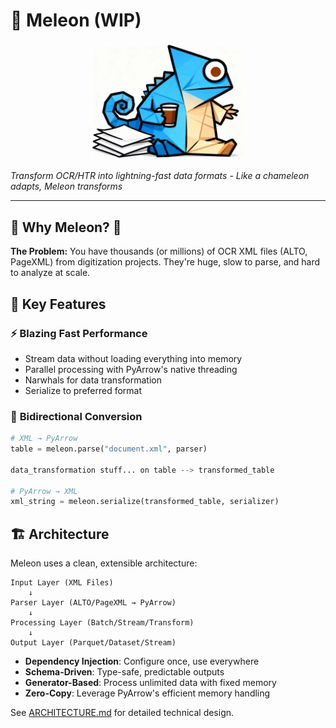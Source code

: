 # 🦎 Meleon (WIP)

<div align="center">
  <img src="assets/meleon.jpg" alt="Meleon Logo" width="250">
</div>


*Transform OCR/HTR into lightning-fast data formats - Like a chameleon adapts, Meleon transforms*

---

## 🦎 **Why Meleon?** 🦎

**The Problem:** You have thousands (or millions) of OCR XML files (ALTO, PageXML) from digitization projects. They're huge, slow to parse, and hard to analyze at scale.


## 🚀 **Key Features**

### ⚡ **Blazing Fast Performance**
- Stream data without loading everything into memory
- Parallel processing with PyArrow's native threading
- Narwhals for data transformation
- Serialize to preferred format


### 🔄 **Bidirectional Conversion**
```python
# XML → PyArrow
table = meleon.parse("document.xml", parser)

data_transformation stuff... on table --> transformed_table

# PyArrow → XML
xml_string = meleon.serialize(transformed_table, serializer)
```
## 🏗️ **Architecture**

Meleon uses a clean, extensible architecture:

```
Input Layer (XML Files)
    ↓
Parser Layer (ALTO/PageXML → PyArrow)
    ↓
Processing Layer (Batch/Stream/Transform)
    ↓
Output Layer (Parquet/Dataset/Stream)
```

- **Dependency Injection**: Configure once, use everywhere
- **Schema-Driven**: Type-safe, predictable outputs
- **Generator-Based**: Process unlimited data with fixed memory
- **Zero-Copy**: Leverage PyArrow's efficient memory handling


See [ARCHITECTURE.md](ARCHITECTURE.md) for detailed technical design.

